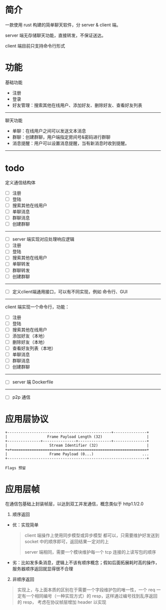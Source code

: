 # 简介
一款使用 rust 构建的简单聊天软件，分 server & client 端。

server 端无存储聊天功能，直接转发，不保证送达。

client 端目前只支持命令行形式


# 功能

基础功能

+ 注册
+ 登录
+ 好友管理：搜索其他在线用户、添加好友、删除好友、查看好友列表

---

聊天功能

+ 单聊：在线用户之间可以发送文本消息
+ 群聊：创建群聊，用户端指定房间号&密码进行群聊
+ 消息提醒：用户可以设置消息提醒，当有新消息时收到提醒。

---

# todo

定义通信结构体
- [ ] 注册
- [ ] 登陆
- [ ] 搜索其他在线用户
- [ ] 单聊消息
- [ ] 群聊消息
- [ ] 创建群聊

---

- [ ] server 端实现对应处理响应逻辑
- [ ] 注册
- [ ] 登陆 
- [ ] 搜索其他在线用户 
- [ ] 单聊转发
- [ ] 群聊转发
- [ ] 创建群聊

---

- [ ] 定义client端通用接口，可以有不同实现，例如 命令行、GUI

--- 

client 端实现一个命令行，功能：
- [ ] 注册
- [ ] 登陆
- [ ] 搜索其他在线用户
- [ ] 添加好友（本地）
- [ ] 删除好友（本地）
- [ ] 查看好友列表（本地）
- [ ] 单聊消息
- [ ] 群聊消息
- [ ] 创建群聊

---

- [ ] server 端 Dockerfile

---

- [ ] p2p 通信

# 应用层协议
```
+-----------------------------------------------+---------------+
|                  Frame Payload Length (32)                    |
+---------------+---------------+---------------+---------------+
|                   Stream Identifier (32)                      |
+=+=============================================================+
|                   Frame Payload (0...)                      ...
+---------------------------------------------------------------+

Flags 预留
```

# 应用层帧

在通信包基础上封装帧层，以达到双工并发通信，概念类似于 http1.1/2.0

1. 顺序返回
+ 优：实现简单
    > client 端操作上使用同步模型或异步模型 都可以，只需要维护好发送到 socket 中的顺序即可，返回结果一定对的上
    > 
    > server 端相同，需要一个模块维护每一个 tcp 连接的上读写包的顺序
    
+ 劣：比如发多条消息，逻辑上不该有顺序概念；假如后面拓展耗时高的操作，服务器顺序返回就显得很不合理

2. 非顺序返回
> 实现上，与上面本质的区别在于需要一个字段维护包的唯一性，一个 req 一定有一个相同编号（一种实现方式）的 resp，这样通过编号找到乱序返回的 resp，
考虑在协议帧层增加 header 以实现